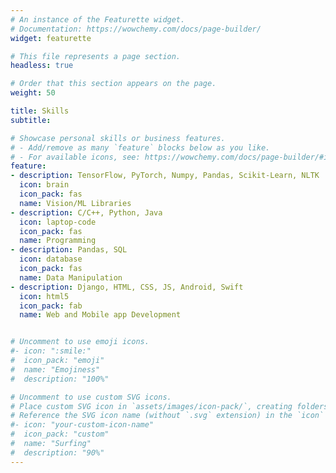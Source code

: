 ```yaml
---
# An instance of the Featurette widget.
# Documentation: https://wowchemy.com/docs/page-builder/
widget: featurette

# This file represents a page section.
headless: true

# Order that this section appears on the page.
weight: 50

title: Skills
subtitle:

# Showcase personal skills or business features.
# - Add/remove as many `feature` blocks below as you like.
# - For available icons, see: https://wowchemy.com/docs/page-builder/#icons
feature:
- description: TensorFlow, PyTorch, Numpy, Pandas, Scikit-Learn, NLTK
  icon: brain
  icon_pack: fas
  name: Vision/ML Libraries
- description: C/C++, Python, Java
  icon: laptop-code 
  icon_pack: fas
  name: Programming
- description: Pandas, SQL
  icon: database 
  icon_pack: fas
  name: Data Manipulation
- description: Django, HTML, CSS, JS, Android, Swift
  icon: html5
  icon_pack: fab
  name: Web and Mobile app Development


# Uncomment to use emoji icons.
#- icon: ":smile:"
#  icon_pack: "emoji"
#  name: "Emojiness"
#  description: "100%"  

# Uncomment to use custom SVG icons.
# Place custom SVG icon in `assets/images/icon-pack/`, creating folders if necessary.
# Reference the SVG icon name (without `.svg` extension) in the `icon` field.
#- icon: "your-custom-icon-name"
#  icon_pack: "custom"
#  name: "Surfing"
#  description: "90%"
---
```

